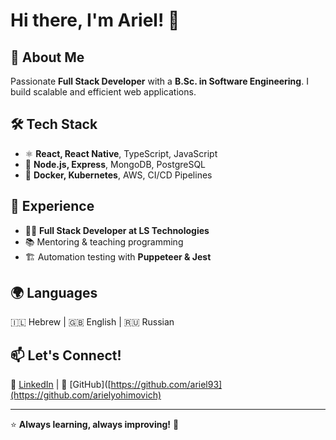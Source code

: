 # Hi there, I'm Ariel! 👋

## 🚀 About Me
Passionate **Full Stack Developer** with a **B.Sc. in Software Engineering**. I build scalable and efficient web applications.

## 🛠 Tech Stack
- ⚛️ **React, React Native**, TypeScript, JavaScript
- 🚀 **Node.js, Express**, MongoDB, PostgreSQL
- 🐳 **Docker, Kubernetes**, AWS, CI/CD Pipelines

## 📌 Experience
- 👨‍💻 **Full Stack Developer at LS Technologies**
- 📚 Mentoring & teaching programming
- 🏗️ Automation testing with **Puppeteer & Jest**

## 🌍 Languages
🇮🇱 Hebrew | 🇬🇧 English | 🇷🇺 Russian

## 📫 Let's Connect!
🔗 [LinkedIn](https://www.linkedin.com/in/ariel-yohimovich/) | 🐙 [GitHub]([https://github.com/ariel93](https://github.com/arielyohimovich)

---
⭐ **Always learning, always improving!** 🚀
